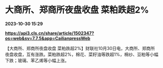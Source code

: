 # 大商所、郑商所夜盘收盘 菜粕跌超2%

**2023-10-30 15:29**

**https://api3.cls.cn/share/article/1502347?os=web&sv=7.7.5&app=CailianpressWeb**

【大商所、郑商所夜盘收盘 菜粕跌超2%】财联社10月30日电，大商所、郑商所夜盘收盘，互有涨跌。菜粕跌超2%，棉花、菜籽油等跌超1%，棉纱、豆粕等小幅下跌；玻璃、苯乙烯等小幅上涨。